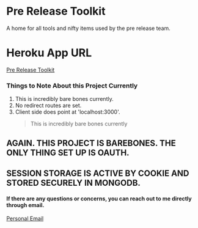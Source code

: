 # Pre Release Toolkit

A home for all tools and nifty items used by the pre release team.

# Heroku App URL

[Pre Release Toolkit](https://murmuring-bastion-29031.herokuapp.com/)

### Things to Note About this Project Currently

1. This is incredibly bare bones currently.
2. No redirect routes are set.
3. Client side does point at 'localhost:3000'.
   > This is incredibly bare bones currently

## AGAIN. THIS PROJECT IS BAREBONES. THE ONLY THING SET UP IS OAUTH.

## SESSION STORAGE IS ACTIVE BY COOKIE AND STORED SECURELY IN MONGODB.

#### If there are any questions or concerns, you can reach out to me directly through email.

[Personal Email](mailto:sabeyfox@gmail.com)
